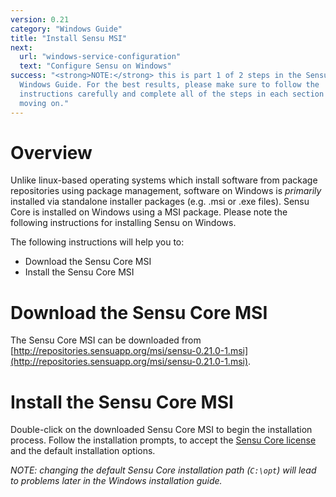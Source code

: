 ```yaml
---
version: 0.21
category: "Windows Guide"
title: "Install Sensu MSI"
next:
  url: "windows-service-configuration"
  text: "Configure Sensu on Windows"
success: "<strong>NOTE:</strong> this is part 1 of 2 steps in the Sensu
  Windows Guide. For the best results, please make sure to follow the
  instructions carefully and complete all of the steps in each section before
  moving on."
---
```


# Overview

Unlike linux-based operating systems which install software from package repositories using package management, software on Windows is _primarily_ installed via standalone installer packages (e.g. .msi or .exe files). Sensu Core is installed on Windows using a MSI package. Please note the following instructions for installing Sensu on Windows.

The following instructions will help you to:

- Download the Sensu Core MSI
- Install the Sensu Core MSI

# Download the Sensu Core MSI

The Sensu Core MSI can be downloaded from [http://repositories.sensuapp.org/msi/sensu-0.21.0-1.msi](http://repositories.sensuapp.org/msi/sensu-0.21.0-1.msi).

# Install the Sensu Core MSI

Double-click on the downloaded Sensu Core MSI to begin the installation process. Follow the installation prompts, to accept the [Sensu Core license](https://github.com/sensu/sensu/blob/master/MIT-LICENSE.txt) and the default installation options.

_NOTE: changing the default Sensu Core installation path (`C:\opt`) will lead to problems later in the Windows installation guide._
